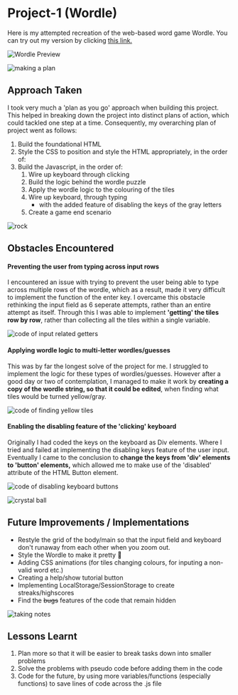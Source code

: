 # Project-1 (Wordle)

Here is my attempted recreation of the web-based word game Wordle. You can try out my version by clicking [this link.](https://fabbrob.github.io/Project-1/)

![Wordle Preview](https://i.imgur.com/zQd7K2k.png)


![making a plan](https://emojipedia-us.s3.dualstack.us-west-1.amazonaws.com/thumbs/120/microsoft/310/memo_1f4dd.png)

## Approach Taken

I took very much a 'plan as you go' approach when building this project. This helped in breaking down the project into distinct plans of action, which could tackled one step at a time. Consequently, my overarching plan of project went as follows:

1. Build the foundational HTML
2. Style the CSS to position and style the HTML appropriately, in the order of:
3. Build the Javascript, in the order of:
	1. Wire up keyboard through clicking
	2. Build the logic behind the wordle puzzle
	3. Apply the wordle logic to the colouring of the tiles
	4. Wire up keyboard, through typing
		- with the added feature of disabling the keys of the gray letters
	5. Create a game end scenario


![rock](https://emojipedia-us.s3.dualstack.us-west-1.amazonaws.com/thumbs/120/google/313/rock_1faa8.png)

## Obstacles Encountered

#### Preventing the user from typing across input rows

I encountered an issue with trying to prevent the user being able to type across multiple rows of the wordle, which as a result, made it very difficult to implement the function of the enter key. I overcame this obstacle rethinking the input field as 6 seperate attempts, rather than an entire attempt as itself. Through this I was able to implement **'getting' the tiles row by row**, rather than collecting all the tiles within a single variable.


![code of input related getters](https://i.imgur.com/4DG7dx0.png)


#### Applying wordle logic to multi-letter wordles/guesses

This was by far the longest solve of the project for me. I struggled to implement the logic for these types of wordles/guesses. However after a good day or two of contemplation, I managed to make it work by **creating a copy of the wordle string, so that it could be edited**, when finding what tiles would be turned yellow/gray.


![code of finding yellow tiles](https://i.imgur.com/i6YneHI.png)


#### Enabling the disabling feature of the 'clicking' keyboard

Originally I had coded the keys on the keyboard as Div elements. Where I tried and failed at implementing the disabling keys feature of the user input. Eventually I came to the conclusion to **change the keys from 'div' elements to 'button' elements,** which allowed me to make use of the 'disabled' attribute of the HTML Button element.


![code of disabling keyboard buttons](https://i.imgur.com/dNkGISv.png)



![crystal ball](https://emojipedia-us.s3.dualstack.us-west-1.amazonaws.com/thumbs/120/facebook/327/crystal-ball_1f52e.png) 

## Future Improvements / Implementations 

- Restyle the grid of the body/main so that the input field and keyboard don't runaway from each other when you zoom out.
- Style the Wordle to make it pretty 🌼
- Adding CSS animations (for tiles changing colours, for inputing a non-valid word etc.)
- Creating a help/show tutorial button
- Implementing LocalStorage/SessionStorage to create streaks/highscores
- Find the ~~bugs~~ features of the code that remain hidden




![taking notes](https://emojipedia-us.s3.dualstack.us-west-1.amazonaws.com/thumbs/120/apple/325/writing-hand_270d-fe0f.png)

## Lessons Learnt

1. Plan more so that it will be easier to break tasks down into smaller problems
2. Solve the problems with pseudo code before adding them in the code
3. Code for the future, by using more variables/functions (especially functions) to save lines of code across the .js file